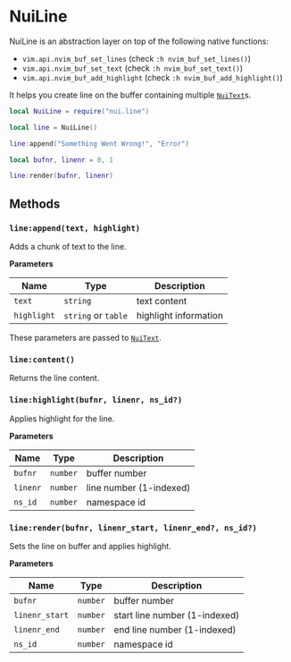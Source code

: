 # NuiLine

NuiLine is an abstraction layer on top of the following native functions:

- `vim.api.nvim_buf_set_lines` (check `:h nvim_buf_set_lines()`)
- `vim.api.nvim_buf_set_text` (check `:h nvim_buf_set_text()`)
- `vim.api.nvim_buf_add_highlight` (check `:h nvim_buf_add_highlight()`)

It helps you create line on the buffer containing multiple [`NuiText`](../text)s.

```lua
local NuiLine = require("nui.line")

local line = NuiLine()

line:append("Something Went Wrong!", "Error")

local bufnr, linenr = 0, 1

line:render(bufnr, linenr)
```

## Methods

### `line:append(text, highlight)`

Adds a chunk of text to the line.

**Parameters**

| Name        | Type                | Description           |
| ----------- | ------------------- | --------------------- |
| `text`      | `string`            | text content          |
| `highlight` | `string` or `table` | highlight information |

These parameters are passed to [`NuiText`](../text).

### `line:content()`

Returns the line content.

### `line:highlight(bufnr, linenr, ns_id?)`

Applies highlight for the line.

**Parameters**

| Name     | Type     | Description             |
| -------- | -------- | ----------------------- |
| `bufnr`  | `number` | buffer number           |
| `linenr` | `number` | line number (1-indexed) |
| `ns_id`  | `number` | namespace id            |

### `line:render(bufnr, linenr_start, linenr_end?, ns_id?)`

Sets the line on buffer and applies highlight.

**Parameters**

| Name           | Type     | Description                   |
| -------------- | -------- | ----------------------------- |
| `bufnr`        | `number` | buffer number                 |
| `linenr_start` | `number` | start line number (1-indexed) |
| `linenr_end`   | `number` | end line number (1-indexed)   |
| `ns_id`        | `number` | namespace id                  |
